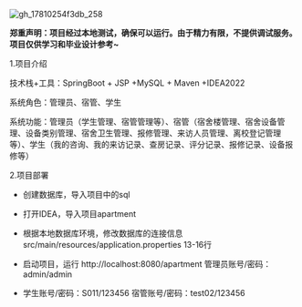 ![gh_17810254f3db_258](https://github.com/user-attachments/assets/a028a5cc-fc7e-4784-a4c9-e42f53caf7fe)


**郑重声明：项目经过本地测试，确保可以运行。由于精力有限，不提供调试服务。项目仅供学习和毕业设计参考~**

1.项目介绍

技术栈+工具：SpringBoot + JSP +MySQL + Maven +IDEA2022

系统角色：管理员、宿管、学生

系统功能：管理员（学生管理、宿管管理等）、宿管（宿舍楼管理、宿舍设备管理、设备类别管理、宿舍卫生管理、报修管理、来访人员管理、离校登记管理等）、学生（我的咨询、我的来访记录、查房记录、评分记录、报修记录、设备报修等）

2.项目部署

- 创建数据库，导入项目中的sql

- 打开IDEA，导入项目apartment

- 根据本地数据库环境，修改数据库的连接信息 src/main/resources/application.properties 13-16行

- 启动项目，运行 http://localhost:8080/apartment 管理员账号/密码：admin/admin 

- 学生账号/密码：S011/123456   宿管账号/密码：test02/123456
